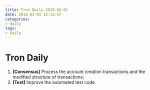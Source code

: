 ```yaml
---
title: Tron Daily 2018-03-01
date: 2018-03-01 12:14:57
categories:
- daily
tags:
- daily
---
```


# Tron Daily


1. **[Consensus]** Process the account creation transactions and  the modified structure of transactions;
2. **[Test]** Improve the automated test code.


